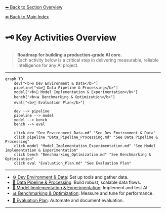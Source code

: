 [⬅ Back to Section Overview](README.md)

[⬅ Back to Main Index](../../../INDEX.md#core)

# 🗝️ Key Activities Overview

> **Roadmap for building a production-grade AI core.**  
> Each activity below is a critical step in delivering measurable, reliable intelligence for any AI project.

---

```mermaid
graph TD
    dev["<b>⚙️ Dev Environment & Data</b>"]
    pipeline["<b>🔗 Data Pipeline & Processing</b>"]
    model["<b>🤖 Model Implementation & Experimentation</b>"]
    bench["<b>📊 Benchmarking & Optimization</b>"]
    eval["<b>🧪 Evaluation Plan</b>"]

    dev --> pipeline
    pipeline --> model
    model --> bench
    bench --> eval

    click dev "Dev_Environment_Data.md" "See Dev Environment & Data"
    click pipeline "Data_Pipeline_Processing.md" "See Data Pipeline & Processing"
    click model "Model_Implementation_Experimentation.md" "See Model Implementation & Experimentation"
    click bench "Benchmarking_Optimization.md" "See Benchmarking & Optimization"
    click eval "Evaluation_Plan.md" "See Evaluation Plan"
```

---

- [⚙️ Dev Environment & Data](Dev_Environment_Data.md): Set up tools and gather data.
- [🔗 Data Pipeline & Processing](Data_Pipeline_Processing.md): Build robust, scalable data flows.
- [🤖 Model Implementation & Experimentation](Model_Implementation_Experimentation.md): Implement and test AI.
- [📊 Benchmarking & Optimization](Benchmarking_Optimization.md): Measure and tune for performance.
- [🧪 Evaluation Plan](Evaluation_Plan.md): Automate and document evaluation.

---
